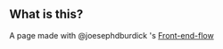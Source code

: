 ## What is this?

A page made with @joesephdburdick 's <a href="https://github.com/josephdburdick/front-end-flow">Front-end-flow</a>

